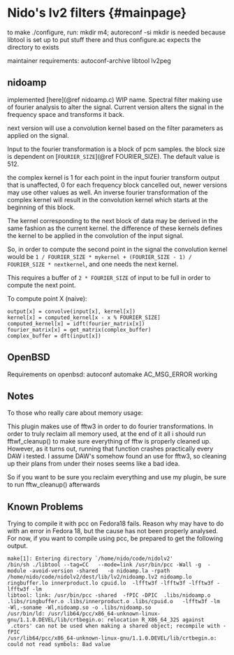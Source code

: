 Nido's lv2 filters                                           {#mainpage}
==================

to make ./configure, run: mkdir m4; autoreconf -si
mkdir is needed because libtool is set up to put stuff there and thus configure.ac expects the directory to exists

maintainer requirements:
autoconf-archive
libtool
lv2peg

nidoamp
-------------------------

implemented [here](@ref nidoamp.c)
WIP name. Spectral filter making use of fourier analysis to alter the
signal. Current version alters the signal in the frequency space and
transforms it back.

next version will use a convolution kernel based on the filter
parameters as applied on the signal.

Input to the fourier transformation is a block of pcm samples. the block
size is dependent on [`FOURIER_SIZE`](@ref FOURIER_SIZE). The default value is 512.

the complex kernel is 1 for each point in the input fourier transform
output that is unaffected, 0 for each frequency block cancelled out,
newer versions may use other values as well. An inverse fourier
transformation of the complex kernel will result in the convolution
kernel which starts at the beginning of this block.

The kernel corresponding to the next block of data may be derived in the
same fashion as the current kernel. the difference of these kernels
defines the kernel to be applied in the convolution of the input signal.

So, in order to compute the second point in the signal the convolution
kernel would be `1 / FOURIER_SIZE * mykernel + (FOURIER_SIZE - 1) /
FOURIER_SIZE * nextkernel`, and one needs the next kernel.

This requires a buffer of `2 * FOURIER_SIZE` of input to be full in order
to compute the next point.


To compute point X (naive):

	output[x] = convolve(input[x], kernel[x])
	kernel[x] = computed_kernel[x - x % FOURIER_SIZE]
	computed_kernel[x] = idft(fourier_matrix[x])
	fourier_matrix[x] = get_matrix(complex_buffer)
	complex_buffer = dft(input[x])

OpenBSD
-------
Requirements on openbsd:
autoconf
automake
AC_MSG_ERROR working

Notes
-----

To those who really care about memory usage:

This plugin makes use of fftw3 in order to do fourier transformations.
In order to truly reclaim all memory used, at the end of it all i should
run fftwf\_cleanup() to make sure everything of fftw is properly cleaned up.
However, as it turns out, running that function crashes practically every
DAW i tested. I assume DAW's somehow found an use for fftw3, so cleaning up
their plans from under their noses seems like a bad idea.

So if you want to be sure you reclaim everything and use my plugin, be sure
to run fftw\_cleanup() afterwards

Known Problems
--------------
Trying to compile it with pcc on Fedora18 fails. Reason why may have to
do with an error in Fedora 18, but the cause has not been properly analysed.
For now, if you want to compile using pcc, be prepared to get the following
output.

	make[1]: Entering directory `/home/nido/code/nidolv2'
	/bin/sh ./libtool --tag=CC   --mode=link /usr/bin/pcc -Wall -g  -module -avoid-version -shared   -o nidoamp.la -rpath /home/nido/code/nidolv2/dest/lib/lv2/nidoamp.lv2 nidoamp.lo ringbuffer.lo innerproduct.lo cpuid.lo  -lfftw3f -lfftw3f -lfftw3f -lfftw3f -lm 
	libtool: link: /usr/bin/pcc -shared  -fPIC -DPIC  .libs/nidoamp.o .libs/ringbuffer.o .libs/innerproduct.o .libs/cpuid.o   -lfftw3f -lm    -Wl,-soname -Wl,nidoamp.so -o .libs/nidoamp.so
	/usr/bin/ld: /usr/lib64/pcc/x86_64-unknown-linux-gnu/1.1.0.DEVEL/lib/crtbegin.o: relocation R_X86_64_32S against `.ctors' can not be used when making a shared object; recompile with -fPIC
	/usr/lib64/pcc/x86_64-unknown-linux-gnu/1.1.0.DEVEL/lib/crtbegin.o: could not read symbols: Bad value
